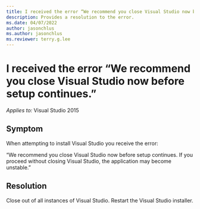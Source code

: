 ```yaml
---
title: I received the error “We recommend you close Visual Studio now before setup continues.”
description: Provides a resolution to the error.
ms.date: 04/07/2022
author: jasonchlus
ms.author: jasonchlus
ms.reviewer: terry.g.lee
---
```


# I received the error “We recommend you close Visual Studio now before setup continues.”

_Applies to:_&nbsp;Visual Studio 2015

## Symptom
When attempting to install Visual Studio you receive the error:

“We recommend you close Visual Studio now before setup continues. If you proceed without closing Visual Studio, the application may become unstable.”

## Resolution
Close out of all instances of Visual Studio. Restart the Visual Studio installer.

